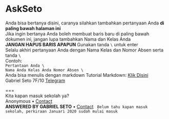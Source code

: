 # AskSeto
Anda bisa bertanya disini, caranya silahkan tambahkan pertanyaan Anda **di paling bawah halaman ini** \
Jika ingin bertanya Anda boleh membuat baris baru di paling bawah dokumen ini, jangan lupa tambahkan Nama dan Kelas Anda \
**JANGAN HAPUS BARIS APAPUN** 
Gunakan tanda `\` untuk enter \
Selalu akhiri pertanyaan Anda dengan Nama Kelas dan Nomor Absen serta tanda `\`\
Contoh: \
`Pertantaan Anda \ ` \
`Nama Anda Kelas Anda Nomor Absen \`\
Anda bisa menulis dengan markdown Tutorial Markdown: [Klik Disini](https://guides.github.com/features/mastering-markdown/)  \
Gabriel Seto 7F/10 [Telegram](https://t.me/wildflowerhurricane)

=== \
Kita kapan masuk sekolah ya? \
Anonymous • [Contact](https://t.me/IDGOV)  \
**ANSWERED BY GABRIEL SETO** • [Contact](https://t.me/wildflowerhurricane) &nbsp; 
`Belum tahu kapan masuk sekolah, perkiraan Januari 2020 sudah mulai masuk`


